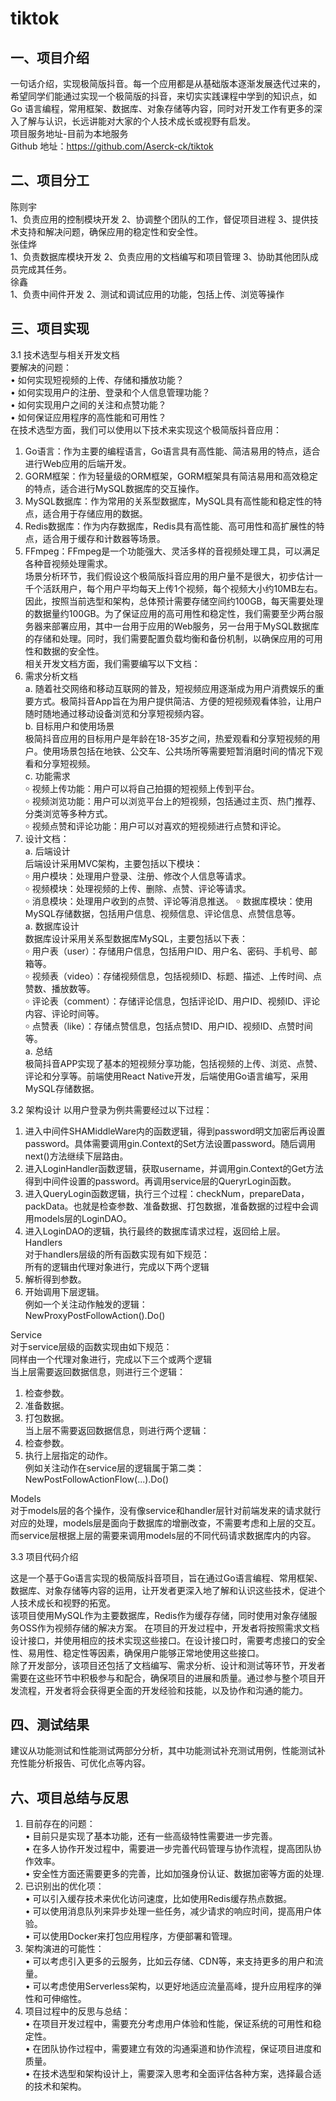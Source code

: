 # tiktok
## 一、项目介绍
一句话介绍，实现极简版抖音。每一个应用都是从基础版本逐渐发展迭代过来的，希望同学们能通过实现一个极简版的抖音，来切实实践课程中学到的知识点，如 Go 语言编程，常用框架、数据库、对象存储等内容，同时对开发工作有更多的深入了解与认识，长远讲能对大家的个人技术成长或视野有启发。  
项目服务地址-目前为本地服务  
Github  地址：https://github.com/Aserck-ck/tiktok



## 二、项目分工  
陈则宇  
1、负责应用的控制模块开发
2、协调整个团队的工作，督促项目进程
3、提供技术支持和解决问题，确保应用的稳定性和安全性。  
张佳烨  
1、负责数据库模块开发
2、负责应用的文档编写和项目管理
3、协助其他团队成员完成其任务。  
徐鑫  
1、负责中间件开发
2、测试和调试应用的功能，包括上传、浏览等操作   
## 三、项目实现
3.1 技术选型与相关开发文档  
要解决的问题：  
•	如何实现短视频的上传、存储和播放功能？  
•	如何实现用户的注册、登录和个人信息管理功能？  
•	如何实现用户之间的关注和点赞功能？  
•	如何保证应用程序的高性能和可用性？  
在技术选型方面，我们可以使用以下技术来实现这个极简版抖音应用：  
1.	Go语言：作为主要的编程语言，Go语言具有高性能、简洁易用的特点，适合进行Web应用的后端开发。  
2.	GORM框架：作为轻量级的ORM框架，GORM框架具有简洁易用和高效稳定的特点，适合进行MySQL数据库的交互操作。    
3.	MySQL数据库：作为常用的关系型数据库，MySQL具有高性能和稳定性的特点，适合用于存储应用的数据。  
4.	Redis数据库：作为内存数据库，Redis具有高性能、高可用性和高扩展性的特点，适合用于缓存和计数器等场景。  
5.	FFmpeg：FFmpeg是一个功能强大、灵活多样的音视频处理工具，可以满足各种音视频处理需求。  
场景分析环节，我们假设这个极简版抖音应用的用户量不是很大，初步估计一千个活跃用户，每个用户平均每天上传1个视频，每个视频大小约10MB左右。因此，按照当前选型和架构，总体预计需要存储空间约100GB，每天需要处理的数据量约100GB。为了保证应用的高可用性和稳定性，我们需要至少两台服务器来部署应用，其中一台用于应用的Web服务，另一台用于MySQL数据库的存储和处理。同时，我们需要配置负载均衡和备份机制，以确保应用的可用性和数据的安全性。    
相关开发文档方面，我们需要编写以下文档：  
1.	需求分析文档  
a.	随着社交网络和移动互联网的普及，短视频应用逐渐成为用户消费娱乐的重要方式。极简抖音App旨在为用户提供简洁、方便的短视频观看体验，让用户随时随地通过移动设备浏览和分享短视频内容。  
b.	目标用户和使用场景  
极简抖音应用的目标用户是年龄在18-35岁之间，热爱观看和分享短视频的用户。使用场景包括在地铁、公交车、公共场所等需要短暂消磨时间的情况下观看和分享短视频。  
c.	功能需求  
￮	视频上传功能：用户可以将自己拍摄的短视频上传到平台。  
￮	视频浏览功能：用户可以浏览平台上的短视频，包括通过主页、热门推荐、分类浏览等多种方式。  
￮	视频点赞和评论功能：用户可以对喜欢的短视频进行点赞和评论。  
2.	设计文档：  
a.	后端设计  
后端设计采用MVC架构，主要包括以下模块：  
￮	用户模块：处理用户登录、注册、修改个人信息等请求。  
￮	视频模块：处理视频的上传、删除、点赞、评论等请求。  
￮	消息模块：处理用户收到的点赞、评论等消息推送。 
￮	数据库模块：使用MySQL存储数据，包括用户信息、视频信息、评论信息、点赞信息等。  
a.	数据库设计  
数据库设计采用关系型数据库MySQL，主要包括以下表：  
￮	用户表（user）：存储用户信息，包括用户ID、用户名、密码、手机号、邮箱等。  
￮	视频表（video）：存储视频信息，包括视频ID、标题、描述、上传时间、点赞数、播放数等。  
￮	评论表（comment）：存储评论信息，包括评论ID、用户ID、视频ID、评论内容、评论时间等。  
￮	点赞表（like）：存储点赞信息，包括点赞ID、用户ID、视频ID、点赞时间等。  
a.	总结  
极简抖音APP实现了基本的短视频分享功能，包括视频的上传、浏览、点赞、评论和分享等。前端使用React Native开发，后端使用Go语言编写，采用MySQL存储数据。  










3.2 架构设计
以用户登录为例共需要经过以下过程：  
1.	进入中间件SHAMiddleWare内的函数逻辑，得到password明文加密后再设置password。具体需要调用gin.Context的Set方法设置password。随后调用next()方法继续下层路由。  
2.	进入LoginHandler函数逻辑，获取username，并调用gin.Context的Get方法得到中间件设置的password。再调用service层的QueryrLogin函数。  
3.	进入QueryLogin函数逻辑，执行三个过程：checkNum，prepareData，packData。也就是检查参数、准备数据、打包数据，准备数据的过程中会调用models层的LoginDAO。  
4.	进入LoginDAO的逻辑，执行最终的数据库请求过程，返回给上层。  
Handlers  
对于handlers层级的所有函数实现有如下规范：  
所有的逻辑由代理对象进行，完成以下两个逻辑  
1.	解析得到参数。  
2.	开始调用下层逻辑。  
例如一个关注动作触发的逻辑：  
NewProxyPostFollowAction().Do()  

Service  
对于service层级的函数实现由如下规范：  
同样由一个代理对象进行，完成以下三个或两个逻辑  
当上层需要返回数据信息，则进行三个逻辑：  
1.	检查参数。  
2.	准备数据。  
3.	打包数据。  
当上层不需要返回数据信息，则进行两个逻辑：  
1.	检查参数。  
2.	执行上层指定的动作。  
例如关注动作在service层的逻辑属于第二类：  
NewPostFollowActionFlow(...).Do()  

Models  
对于models层的各个操作，没有像service和handler层针对前端发来的请求就行对应的处理，models层是面向于数据库的增删改查，不需要考虑和上层的交互。  
而service层根据上层的需要来调用models层的不同代码请求数据库内的内容。  






3.3 项目代码介绍

这是一个基于Go语言实现的极简版抖音项目，旨在通过Go语言编程、常用框架、数据库、对象存储等内容的运用，让开发者更深入地了解和认识这些技术，促进个人技术成长和视野的拓宽。  
该项目使用MySQL作为主要数据库，Redis作为缓存存储，同时使用对象存储服务OSS作为视频存储的解决方案。
在项目的开发过程中，开发者将按照需求文档设计接口，并使用相应的技术实现这些接口。在设计接口时，需要考虑接口的安全性、易用性、稳定性等因素，确保用户能够正常地使用这些接口。  
除了开发部分，该项目还包括了文档编写、需求分析、设计和测试等环节，开发者需要在这些环节中积极参与和配合，确保项目的进展和质量。通过参与整个项目开发流程，开发者将会获得更全面的开发经验和技能，以及协作和沟通的能力。  









## 四、测试结果
建议从功能测试和性能测试两部分分析，其中功能测试补充测试用例，性能测试补充性能分析报告、可优化点等内容。



















## 六、项目总结与反思
1.	目前存在的问题：  
•	目前只是实现了基本功能，还有一些高级特性需要进一步完善。  
•	在多人协作开发过程中，需要进一步完善代码管理与协作流程，提高团队协作效率。  
•	安全性方面还需要更多的完善，比如加强身份认证、数据加密等方面的处理.   
2.	已识别出的优化项：  
•	可以引入缓存技术来优化访问速度，比如使用Redis缓存热点数据。  
•	可以使用消息队列来异步处理一些任务，减少请求的响应时间，提高用户体验。  
•	可以使用Docker来打包应用程序，方便部署和管理。  
3.	架构演进的可能性：  
•	可以考虑引入更多的云服务，比如云存储、CDN等，来支持更多的用户和流量。  
•	可以考虑使用Serverless架构，以更好地适应流量高峰，提升应用程序的弹性和可伸缩性。  
4.	项目过程中的反思与总结：  
•	在项目开发过程中，需要充分考虑用户体验和性能，保证系统的可用性和稳定性。  
•	在团队协作过程中，需要建立有效的沟通渠道和协作流程，保证项目进度和质量。  
•	在技术选型和架构设计上，需要深入思考和全面评估各种方案，选择最合适的技术和架构。  






